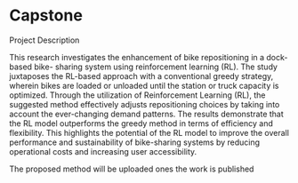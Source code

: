 # Capstone

Project Description 

This research investigates the enhancement of bike repositioning in a dock-based bike- sharing system using reinforcement learning (RL). The study juxtaposes the RL-based approach with a conventional greedy strategy, wherein bikes are loaded or unloaded until the station or truck capacity is optimized. Through the utilization of Reinforcement Learning (RL), the suggested method effectively adjusts repositioning choices by taking into account the ever-changing demand patterns. The results demonstrate that the RL model outperforms the greedy method in terms of efficiency and flexibility. This highlights the potential of the RL model to improve the overall performance and sustainability of bike-sharing systems by reducing operational costs and increasing user accessibility.


The proposed method will be uploaded ones the work is published



